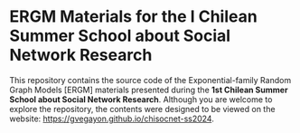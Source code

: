 # ERGM Materials for the I Chilean Summer School about Social Network Research

This repository contains the source code of the Exponential-family Random Graph Models [ERGM] materials presented during the **1st Chilean Summer School about Social Network Research**. Although you are welcome to explore the repository, the contents were designed to be viewed on the website: https://gvegayon.github.io/chisocnet-ss2024.
